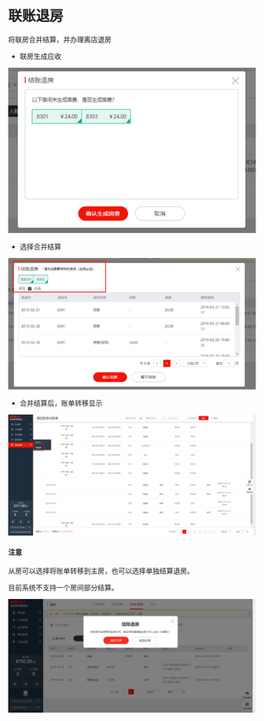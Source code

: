 # 联账退房

将联房合并结算，并办理离店退房

* 联房生成应收

![](../../../.gitbook/assets/image%20%2847%29.png)

* 选择合并结算

![](../../../.gitbook/assets/image%20%28362%29.png)

* 合并结算后，账单转移显示

![](../../../.gitbook/assets/image%20%2815%29.png)

#### 注意

从房可以选择将账单转移到主房，也可以选择单独结算退房。

目前系统不支持一个房间部分结算。

![](../../../.gitbook/assets/image%20%2862%29.png)



